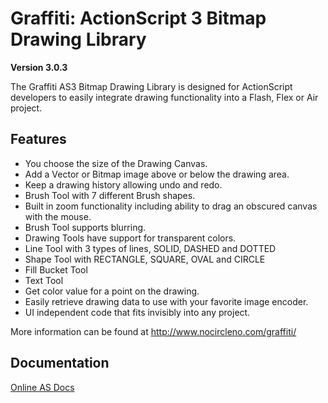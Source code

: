 # Graffiti: ActionScript 3 Bitmap Drawing Library
**Version 3.0.3**

The Graffiti AS3 Bitmap Drawing Library is designed for ActionScript developers to easily integrate drawing functionality into a Flash, Flex or Air project.

## Features

* You choose the size of the Drawing Canvas.			 	
* Add a Vector or Bitmap image above or below the drawing area.		
* Keep a drawing history allowing undo and redo.		 
* Brush Tool with 7 different Brush shapes.		
* Built in zoom functionality including ability to drag an obscured canvas with the mouse.		 
* Brush Tool supports blurring.		 
* Drawing Tools have support for transparent colors.		
* Line Tool with 3 types of lines, SOLID, DASHED and DOTTED		 
* Shape Tool with RECTANGLE, SQUARE, OVAL and CIRCLE		 
* Fill Bucket Tool		 
* Text Tool		 
* Get color value for a point on the drawing.		 
* Easily retrieve drawing data to use with your favorite image encoder.		
* UI independent code that fits invisibly into any project.

More information can be found at <http://www.nocircleno.com/graffiti/>

## Documentation

[Online AS Docs](http://www.nocircleno.com/graffiti/docs/3.0/ "Online AS Docs")

